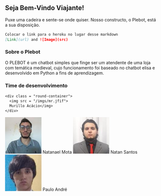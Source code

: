 ## Seja Bem-Vindo Viajante!

Puxe uma cadeira e sente-se onde quiser. Nosso constructo, o Plebot, está a sua disposição.

```markdown
Colocar o link para o heroku no lugar desse markdown
[Link](url) and ![Image](src)
```

### Sobre o Plebot

O PLEBOT é um chatbot simples que finge ser um atendente de uma loja com temática medieval, cujo funcionamento foi baseado no chatbot elisa e desenvolvido em Python a fins de aprendizagem.


### Time de desenvolvimento
```
<div class = "round-container">
  <img src = "/imgs/mr.jfif">
  Murillo Acácio</img>
</div>
```
<img src = "/imgs/nl.jfif">
Natanael Mota</img>
<img src = "/imgs/nt.jfif">
Natan Santos</img>
<img src = "/imgs/pl.jfif">
Paulo André</img>
